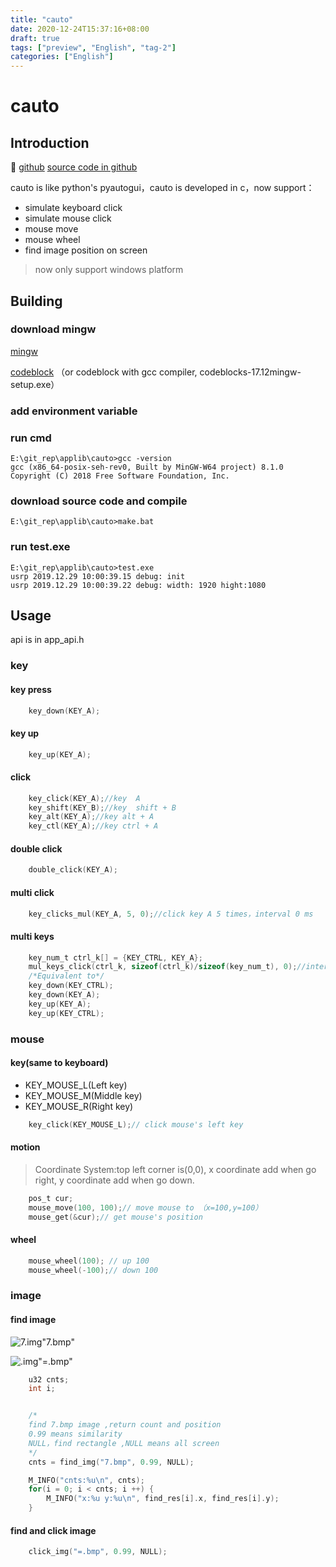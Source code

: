 ```yaml
---
title: "cauto"
date: 2020-12-24T15:37:16+08:00
draft: true
tags: ["preview", "English", "tag-2"]
categories: ["English"]
---
```

# cauto

## Introduction
:ocean:
 [github](/hello-world)
[source code in github](https://github.com/zyongzhangyong/cauto)

cauto is like python's pyautogui，cauto is developed in c，now support：

* simulate keyboard click
* simulate mouse click
* mouse move
* mouse wheel 
* find image position on screen 

>now only support windows platform 

## Building

### download mingw

   [mingw](https://sourceforge.net/projects/mingw-w64/files/latest/download)

   [codeblock](http://www.codeblocks.org/downloads/26)
（or codeblock with gcc compiler, codeblocks-17.12mingw-setup.exe）

### add environment variable

### run cmd

```
E:\git_rep\applib\cauto>gcc -version
gcc (x86_64-posix-seh-rev0, Built by MinGW-W64 project) 8.1.0
Copyright (C) 2018 Free Software Foundation, Inc.
```

### download source code and compile 

```
E:\git_rep\applib\cauto>make.bat
```

### run test.exe

```
E:\git_rep\applib\cauto>test.exe
usrp 2019.12.29 10:00:39.15 debug: init
usrp 2019.12.29 10:00:39.22 debug: width: 1920 hight:1080
```


## Usage 

api is in app_api.h

### key

#### key press

```c
	key_down(KEY_A);
```

#### key up

```c
	key_up(KEY_A);
```

#### click 

```c
	key_click(KEY_A);//key  A
	key_shift(KEY_B);//key  shift + B
	key_alt(KEY_A);//key alt + A
	key_ctl(KEY_A);//key ctrl + A
```

#### double click 

```c
    double_click(KEY_A);
```

#### multi click

```c
	key_clicks_mul(KEY_A, 5, 0);//click key A 5 times，interval 0 ms
```

#### multi keys

```c
	key_num_t ctrl_k[] = {KEY_CTRL, KEY_A};
	mul_keys_click(ctrl_k, sizeof(ctrl_k)/sizeof(key_num_t), 0);//interval 0 ms
	/*Equivalent to*/
	key_down(KEY_CTRL);
	key_down(KEY_A);
	key_up(KEY_A);
	key_up(KEY_CTRL);
```

### mouse 

#### key(same to keyboard)

* KEY_MOUSE_L(Left key) 
* KEY_MOUSE_M(Middle key) 
* KEY_MOUSE_R(Right key)

```c
	key_click(KEY_MOUSE_L);// click mouse's left key
```

#### motion 

>Coordinate System:top left corner is(0,0), x coordinate  add when go right, y coordinate add when go down.

```c
	pos_t cur;
	mouse_move(100, 100);// move mouse to （x=100,y=100）
	mouse_get(&cur);// get mouse's position 
```

#### wheel
 
```c
	mouse_wheel(100); // up 100
	mouse_wheel(-100);// down 100
```

### image 

#### find image 


![ 7.img]( /img/7.bmp)"7.bmp"

![.img](/img/=.bmp)"=.bmp"

```c
	u32 cnts;
	int i;


	/*
	find 7.bmp image ,return count and position 
	0.99 means similarity
	NULL，find rectangle ,NULL means all screen 
	*/
	cnts = find_img("7.bmp", 0.99, NULL);

	M_INFO("cnts:%u\n", cnts);
	for(i = 0; i < cnts; i ++) {
		M_INFO("x:%u y:%u\n", find_res[i].x, find_res[i].y);
	}
```

#### find and click image 

```c
	click_img("=.bmp", 0.99, NULL);
```

